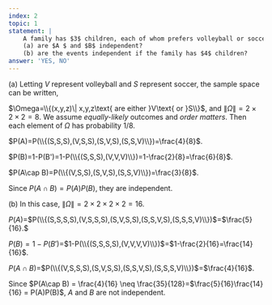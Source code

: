 ```yaml
---
index: 2
topic: 1
statement: |
    A family has $3$ children, each of whom prefers volleyball or soccer with probability $1/2$. Let $A$=&ldquo;there is at most $1$ child that prefers volleyball&rdquo; and $B$=&ldquo;the family has at least one child that prefers volleyball and at least one that prefers soccer.&rdquo;  
    (a) are $A $ and $B$ independent?  
    (b) are the events independent if the family has $4$ children?
answer: 'YES, NO'
---
```

(a) Letting $V$ represent volleyball and $S$ represent soccer, the sample space can be written,

$\Omega=\\{(x,y,z)\| x,y,z\text{ are either }V\text{ or
}S\\}$, and $\|\Omega\|=2\times2\times2=8$. We assume *equally-likely* outcomes and *order matters*.  Then each element of $\Omega$ has probability $1/8$.

$P(A)=P(\\{(S,S,S),(V,S,S),(S,V,S),(S,S,V)\\})=\frac{4}{8}$.

$P(B)=1-P(B')=1-P(\\{(S,S,S),(V,V,V)\\})=1-\frac{2}{8}=\frac{6}{8}$.

$P(A\cap B)=P(\\{(V,S,S),(S,V,S),(S,S,V)\\})=\frac{3}{8}$.

Since $P(A\cap B)=P(A)P(B)$, they are independent.

(b)
In this case, $\|\Omega\|=2\times2\times2\times2=16$.

$P(A)$=$P(\\{(S,S,S,S),(V,S,S,S),(S,V,S,S),(S,S,V,S),(S,S,S,V)\\})$=$\frac{5}{16}.$

$P(B)=1-P(B')$=$1-P(\\{(S,S,S,S),(V,V,V,V)\\})$=$1-\frac{2}{16}=\frac{14}{16}$.

$P(A\cap B)$=$P(\\{(V,S,S,S),(S,V,S,S),(S,S,V,S),(S,S,S,V)\\})$=$\frac{4}{16}$.

Since $P(A\cap B) = \frac{4}{16} \neq \frac{35}{128}=$\frac{5}{16}\frac{14}{16} = P(A)P(B)$, $A$ and $B$ are not independent.